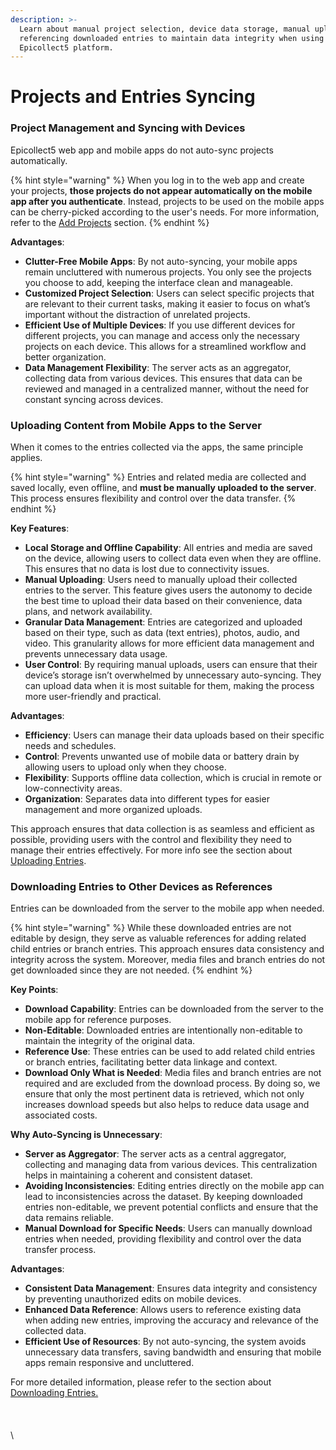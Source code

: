 ```yaml
---
description: >-
  Learn about manual project selection, device data storage, manual uploads, and
  referencing downloaded entries to maintain data integrity when using the
  Epicollect5 platform.
---
```


# Projects and Entries Syncing

### Project Management and Syncing with Devices

Epicollect5 web app and mobile apps do not auto-sync projects automatically.&#x20;

{% hint style="warning" %}
When you log in to the web app and create your projects, **those projects do not appear automatically on the mobile app after you authenticate**. Instead, projects to be used on the mobile apps can be cherry-picked according to the user's needs. For more information, refer to the [Add Projects](../mobile-application/add-projects.md) section.
{% endhint %}

**Advantages**:

* **Clutter-Free Mobile Apps**: By not auto-syncing, your mobile apps remain uncluttered with numerous projects. You only see the projects you choose to add, keeping the interface clean and manageable.
* **Customized Project Selection**: Users can select specific projects that are relevant to their current tasks, making it easier to focus on what’s important without the distraction of unrelated projects.
* **Efficient Use of Multiple Devices**: If you use different devices for different projects, you can manage and access only the necessary projects on each device. This allows for a streamlined workflow and better organization.
* **Data Management Flexibility**: The server acts as an aggregator, collecting data from various devices. This ensures that data can be reviewed and managed in a centralized manner, without the need for constant syncing across devices.

### Uploading Content from Mobile Apps to the Server

When it comes to the entries collected via the apps, the same principle applies.&#x20;

{% hint style="warning" %}
Entries and related media are collected and saved locally, even offline, and **must be manually uploaded to the server**. This process ensures flexibility and control over the data transfer.
{% endhint %}

**Key Features**:

* **Local Storage and Offline Capability**: All entries and media are saved on the device, allowing users to collect data even when they are offline. This ensures that no data is lost due to connectivity issues.
* **Manual Uploading**: Users need to manually upload their collected entries to the server. This feature gives users the autonomy to decide the best time to upload their data based on their convenience, data plans, and network availability.
* **Granular Data Management**: Entries are categorized and uploaded based on their type, such as data (text entries), photos, audio, and video. This granularity allows for more efficient data management and prevents unnecessary data usage.
* **User Control**: By requiring manual uploads, users can ensure that their device’s storage isn’t overwhelmed by unnecessary auto-syncing. They can upload data when it is most suitable for them, making the process more user-friendly and practical.

**Advantages**:

* **Efficiency**: Users can manage their data uploads based on their specific needs and schedules.
* **Control**: Prevents unwanted use of mobile data or battery drain by allowing users to upload only when they choose.
* **Flexibility**: Supports offline data collection, which is crucial in remote or low-connectivity areas.
* **Organization**: Separates data into different types for easier management and more organized uploads.

This approach ensures that data collection is as seamless and efficient as possible, providing users with the control and flexibility they need to manage their entries effectively. For more info see the section about [Uploading ](../mobile-application/upload-entries/)[Entries](../mobile-application/upload-entries/).

### Downloading Entries to Other Devices as References

Entries can be downloaded from the server to the mobile app when needed.&#x20;

{% hint style="warning" %}
While these downloaded entries are not editable by design, they serve as valuable references for adding related child entries or branch entries. This approach ensures data consistency and integrity across the system. Moreover, media files and branch entries do not get downloaded since they are not needed.
{% endhint %}

**Key Points**:

* **Download Capability**: Entries can be downloaded from the server to the mobile app for reference purposes.
* **Non-Editable**: Downloaded entries are intentionally non-editable to maintain the integrity of the original data.
* **Reference Use**: These entries can be used to add related child entries or branch entries, facilitating better data linkage and context.
* **Download Only What is Needed**: Media files and branch entries are not required and are excluded from the download process. By doing so, we ensure that only the most pertinent data is retrieved, which not only increases download speeds but also helps to reduce data usage and associated costs.

**Why Auto-Syncing is Unnecessary**:

* **Server as Aggregator**: The server acts as a central aggregator, collecting and managing data from various devices. This centralization helps in maintaining a coherent and consistent dataset.
* **Avoiding Inconsistencies**: Editing entries directly on the mobile app can lead to inconsistencies across the dataset. By keeping downloaded entries non-editable, we prevent potential conflicts and ensure that the data remains reliable.
* **Manual Download for Specific Needs**: Users can manually download entries when needed, providing flexibility and control over the data transfer process.

**Advantages**:

* **Consistent Data Management**: Ensures data integrity and consistency by preventing unauthorized edits on mobile devices.
* **Enhanced Data Reference**: Allows users to reference existing data when adding new entries, improving the accuracy and relevance of the collected data.
* **Efficient Use of Resources**: By not auto-syncing, the system avoids unnecessary data transfers, saving bandwidth and ensuring that mobile apps remain responsive and uncluttered.

For more detailed information, please refer to the section about [Downloading Entries.](../mobile-application/download-entries.md)\
\
\
\
\
